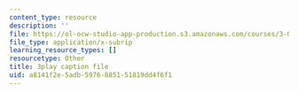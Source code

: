 ```yaml
---
content_type: resource
description: ''
file: https://ol-ocw-studio-app-production.s3.amazonaws.com/courses/3-091sc-introduction-to-solid-state-chemistry-fall-2010/a8141f2e5adb5976885151819dd4f6f1_VL0pw-yVgjM.vtt
file_type: application/x-subrip
learning_resource_types: []
resourcetype: Other
title: 3play caption file
uid: a8141f2e-5adb-5976-8851-51819dd4f6f1
---
```

